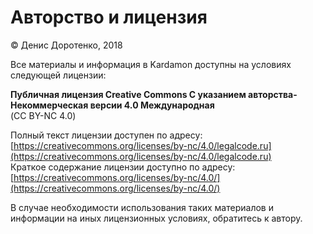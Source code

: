 # Авторство и лицензия

© Денис Доротенко, 2018

Все материалы и информация в Kardamon доступны на условиях следующей лицензии:  


**Публичная лицензия Creative Commons С указанием авторства-Некоммерческая версии 4.0 Международная**   
 \(CC BY-NC 4.0\)

Полный текст лицензии доступен по адресу: [https://creativecommons.org/licenses/by-nc/4.0/legalcode.ru](https://creativecommons.org/licenses/by-nc/4.0/legalcode.ru)   
 Краткое содержание лицензии доступно по адресу: [https://creativecommons.org/licenses/by-nc/4.0/](https://creativecommons.org/licenses/by-nc/4.0/)

  
   
 В случае необходимости использования таких материалов и информации на иных лицензионных условиях, обратитесь к автору.

